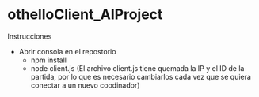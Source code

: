 # othelloClient_AIProject

Instrucciones
  - Abrir consola en el repostorio
    - npm install
    - node client.js 
        (El archivo client.js tiene quemada la IP y el ID de la partida, por lo que es necesario cambiarlos cada vez que se quiera
        conectar a un nuevo coodinador)
